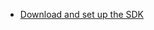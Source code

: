 * [Download and set up the SDK](docs/guides/oie-embedded-common-download-setup-app/react/main/)
</br>

<!--The above link does not exist yet. Adding react to the Download and set up guides is described in https://oktainc.atlassian.net/browse/OKTA-515730-->
